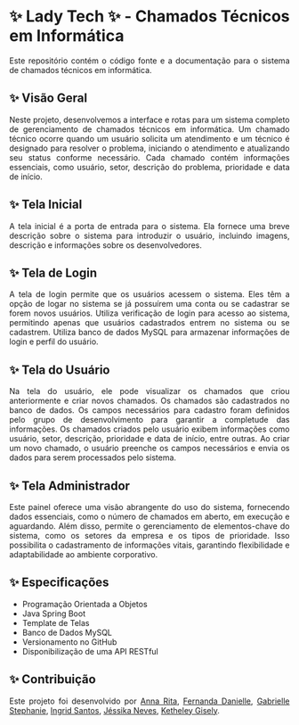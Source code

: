 <div style="text-align: justify;">

# ✨ Lady Tech ✨ - Chamados Técnicos em Informática

Este repositório contém o código fonte e a documentação para o sistema de chamados técnicos em informática.

## ✨ Visão Geral

Neste projeto, desenvolvemos a interface e rotas para um sistema completo de gerenciamento de chamados técnicos em informática. Um chamado técnico ocorre quando um usuário solicita um atendimento e um técnico é designado para resolver o problema, iniciando o atendimento e atualizando seu status conforme necessário. Cada chamado contém informações essenciais, como usuário, setor, descrição do problema, prioridade e data de início.

## ✨ Tela Inicial

A tela inicial é a porta de entrada para o sistema. Ela fornece uma breve descrição sobre o sistema para introduzir o usuário, incluindo imagens, descrição e informações sobre os desenvolvedores.

## ✨ Tela de Login

A tela de login permite que os usuários acessem o sistema. Eles têm a opção de logar no sistema se já possuírem uma conta ou se cadastrar se forem novos usuários.
Utiliza verificação de login para acesso ao sistema, permitindo apenas que usuários cadastrados entrem no sistema ou se cadastrem.
Utiliza banco de dados MySQL para armazenar informações de login e perfil do usuário.

## ✨ Tela do Usuário

Na tela do usuário, ele pode visualizar os chamados que criou anteriormente e criar novos chamados.
Os chamados são cadastrados no banco de dados.
Os campos necessários para cadastro foram definidos pelo grupo de desenvolvimento para garantir a completude das informações.
Os chamados criados pelo usuário exibem informações como usuário, setor, descrição, prioridade e data de início, entre outras.
Ao criar um novo chamado, o usuário preenche os campos necessários e envia os dados para serem processados pelo sistema.

## ✨ Tela Administrador

Este painel oferece uma visão abrangente do uso do sistema, fornecendo dados essenciais, como o número de chamados em aberto, em execução e aguardando. Além disso, permite o gerenciamento de elementos-chave do sistema, como os setores da empresa e os tipos de prioridade. Isso possibilita o cadastramento de informações vitais, garantindo flexibilidade e adaptabilidade ao ambiente corporativo.

## ✨ Especificações

- Programação Orientada a Objetos
- Java Spring Boot
- Template de Telas
- Banco de Dados MySQL
- Versionamento no GitHub
- Disponibilização de uma API RESTful

## ✨ Contribuição

<p>Este projeto foi desenvolvido por <a href="https://github.com/Anabastoslps">Anna Rita</a>, <a href="https://github.com/fernandaoliverc">Fernanda Danielle</a>, <a href="https://github.com/gabisteph">Gabrielle Stephanie</a>, <a href="https://github.com/iingrud">Ingrid Santos</a>, <a href="https://github.com/jessikaneves">Jéssika Neves</a>, <a href="https://github.com/Kgisely">Ketheley Gisely</a>.</p>

</div>
